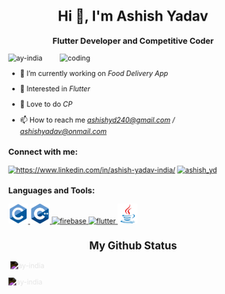 <h1 align="center">Hi 👋, I'm Ashish Yadav</h1>
<h3 align="center">Flutter Developer and Competitive Coder</h3>

<img align="right" alt="coding"  width="400" src="https://camo.githubusercontent.com/8bf6f6d78abc81fcf9c49f10649423e73ea44bc248e83aaae8759d401c829a84/68747470733a2f2f70687973696373677572756b756c2e66696c65732e776f726470726573732e636f6d2f323031392f30322f6368617261637465722d312e676966" >

<p align="left"> <img src="https://komarev.com/ghpvc/?username=ay-india&label=Profile%20views&color=0e75b6&style=flat" alt="ay-india" width="170" 
     height="40" /> </p>

- 🔭 I’m currently working on *Food Delivery App*

- 👯 Interested in *Flutter*

- 🤝 Love to do *CP*

- 📫 How to reach me *ashishyd240@gmail.com / ashishyadav@onmail.com*

<h3 align="left">Connect with me:</h3>
<p align="left">
<a href="https://linkedin.com/in/ashish-yadav-india/" target="blank"><img align="center" src="https://raw.githubusercontent.com/rahuldkjain/github-profile-readme-generator/master/src/images/icons/Social/linked-in-alt.svg" alt="https://www.linkedin.com/in/ashish-yadav-india/" height="30" width="40" /></a>
<a href="https://www.codechef.com/users/ashish_yd" target="blank"><img align="center" src="https://avatars.githubusercontent.com/u/11960354?v=4" alt="ashish_yd" height="30" width="40" /></a>
</p>

<h3 align="left">Languages and Tools:</h3>
<p align="left"> <a href="https://www.cprogramming.com/" target="_blank" rel="noreferrer"> <img src="https://raw.githubusercontent.com/devicons/devicon/master/icons/c/c-original.svg" alt="c" width="40" height="40"/> </a> <a href="https://www.w3schools.com/cpp/" target="_blank" rel="noreferrer"> <img src="https://raw.githubusercontent.com/devicons/devicon/master/icons/cplusplus/cplusplus-original.svg" alt="cplusplus" width="40" height="40"/> </a>  </a> <a href="https://firebase.google.com/" target="_blank" rel="noreferrer"> <img src="https://www.vectorlogo.zone/logos/firebase/firebase-icon.svg" alt="firebase" width="40" height="40"/> </a> <a href="https://flutter.dev" target="_blank" rel="noreferrer"> <img src="https://www.vectorlogo.zone/logos/flutterio/flutterio-icon.svg" alt="flutter" width="40" height="40"/> </a> <a href="https://www.java.com" target="_blank" rel="noreferrer"> <img src="https://raw.githubusercontent.com/devicons/devicon/master/icons/java/java-original.svg" alt="java" width="40" height="40"/> </a> </p>

<!--<p><img align="left" src="https://github-readme-stats.vercel.app/api/top-langs?username=ay-india&show_icons=true&locale=en&layout=compact" alt="ay-india" style=" filter:invert();"  /></p>-->

<h2 align="center">My Github Status</h2>

<p>&nbsp;<img align="center" src="https://github-readme-stats.vercel.app/api?username=ay-india&show_icons=true&locale=en" alt="ay-india" style=" filter:invert();" /></p>

<p><img align="center" src="https://github-readme-streak-stats.herokuapp.com/?user=ay-india&" alt="ay-india" style=" filter:invert();"  /></p>
